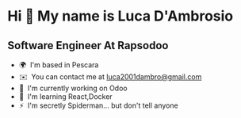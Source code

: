 Hi 👋 My name is Luca D'Ambrosio
================================

Software Engineer At Rapsodoo
-------------------------
* 🌍  I'm based in Pescara
* ✉️  You can contact me at [luca2001dambro@gmail.com](mailto:luca2001dambro@gmail.com)
* 🚀  I'm currently working on Odoo
* 🧠  I'm learning React,Docker
* ⚡  I'm secretly Spiderman... but don't tell anyone


